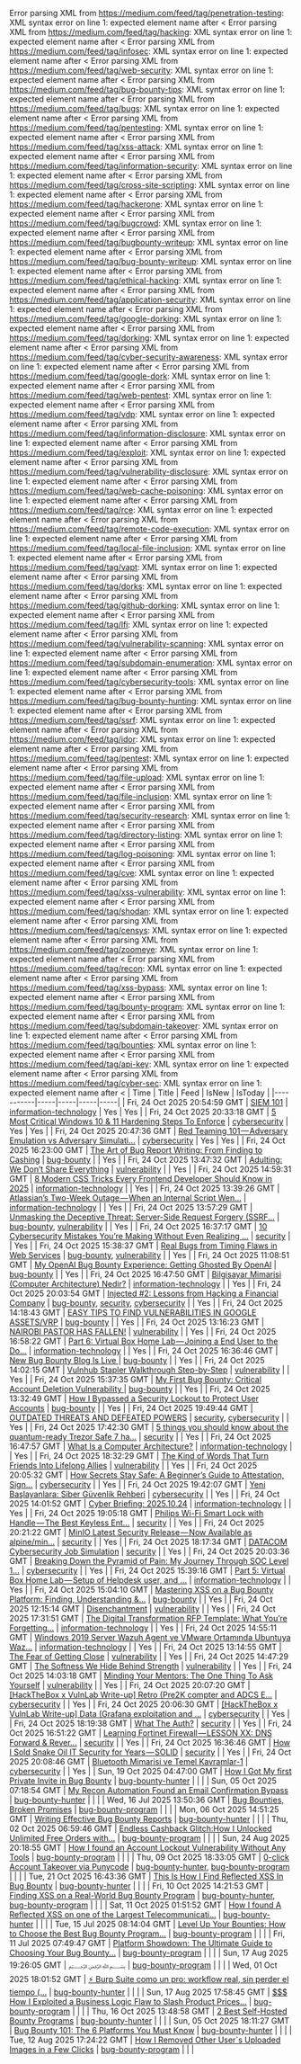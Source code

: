 Error parsing XML from https://medium.com/feed/tag/penetration-testing: XML syntax error on line 1: expected element name after <
Error parsing XML from https://medium.com/feed/tag/hacking: XML syntax error on line 1: expected element name after <
Error parsing XML from https://medium.com/feed/tag/infosec: XML syntax error on line 1: expected element name after <
Error parsing XML from https://medium.com/feed/tag/web-security: XML syntax error on line 1: expected element name after <
Error parsing XML from https://medium.com/feed/tag/bug-bounty-tips: XML syntax error on line 1: expected element name after <
Error parsing XML from https://medium.com/feed/tag/bugs: XML syntax error on line 1: expected element name after <
Error parsing XML from https://medium.com/feed/tag/pentesting: XML syntax error on line 1: expected element name after <
Error parsing XML from https://medium.com/feed/tag/xss-attack: XML syntax error on line 1: expected element name after <
Error parsing XML from https://medium.com/feed/tag/information-security: XML syntax error on line 1: expected element name after <
Error parsing XML from https://medium.com/feed/tag/cross-site-scripting: XML syntax error on line 1: expected element name after <
Error parsing XML from https://medium.com/feed/tag/hackerone: XML syntax error on line 1: expected element name after <
Error parsing XML from https://medium.com/feed/tag/bugcrowd: XML syntax error on line 1: expected element name after <
Error parsing XML from https://medium.com/feed/tag/bugbounty-writeup: XML syntax error on line 1: expected element name after <
Error parsing XML from https://medium.com/feed/tag/bug-bounty-writeup: XML syntax error on line 1: expected element name after <
Error parsing XML from https://medium.com/feed/tag/ethical-hacking: XML syntax error on line 1: expected element name after <
Error parsing XML from https://medium.com/feed/tag/application-security: XML syntax error on line 1: expected element name after <
Error parsing XML from https://medium.com/feed/tag/google-dorking: XML syntax error on line 1: expected element name after <
Error parsing XML from https://medium.com/feed/tag/dorking: XML syntax error on line 1: expected element name after <
Error parsing XML from https://medium.com/feed/tag/cyber-security-awareness: XML syntax error on line 1: expected element name after <
Error parsing XML from https://medium.com/feed/tag/google-dork: XML syntax error on line 1: expected element name after <
Error parsing XML from https://medium.com/feed/tag/web-pentest: XML syntax error on line 1: expected element name after <
Error parsing XML from https://medium.com/feed/tag/vdp: XML syntax error on line 1: expected element name after <
Error parsing XML from https://medium.com/feed/tag/information-disclosure: XML syntax error on line 1: expected element name after <
Error parsing XML from https://medium.com/feed/tag/exploit: XML syntax error on line 1: expected element name after <
Error parsing XML from https://medium.com/feed/tag/vulnerability-disclosure: XML syntax error on line 1: expected element name after <
Error parsing XML from https://medium.com/feed/tag/web-cache-poisoning: XML syntax error on line 1: expected element name after <
Error parsing XML from https://medium.com/feed/tag/rce: XML syntax error on line 1: expected element name after <
Error parsing XML from https://medium.com/feed/tag/remote-code-execution: XML syntax error on line 1: expected element name after <
Error parsing XML from https://medium.com/feed/tag/local-file-inclusion: XML syntax error on line 1: expected element name after <
Error parsing XML from https://medium.com/feed/tag/vapt: XML syntax error on line 1: expected element name after <
Error parsing XML from https://medium.com/feed/tag/dorks: XML syntax error on line 1: expected element name after <
Error parsing XML from https://medium.com/feed/tag/github-dorking: XML syntax error on line 1: expected element name after <
Error parsing XML from https://medium.com/feed/tag/lfi: XML syntax error on line 1: expected element name after <
Error parsing XML from https://medium.com/feed/tag/vulnerability-scanning: XML syntax error on line 1: expected element name after <
Error parsing XML from https://medium.com/feed/tag/subdomain-enumeration: XML syntax error on line 1: expected element name after <
Error parsing XML from https://medium.com/feed/tag/cybersecurity-tools: XML syntax error on line 1: expected element name after <
Error parsing XML from https://medium.com/feed/tag/bug-bounty-hunting: XML syntax error on line 1: expected element name after <
Error parsing XML from https://medium.com/feed/tag/ssrf: XML syntax error on line 1: expected element name after <
Error parsing XML from https://medium.com/feed/tag/idor: XML syntax error on line 1: expected element name after <
Error parsing XML from https://medium.com/feed/tag/pentest: XML syntax error on line 1: expected element name after <
Error parsing XML from https://medium.com/feed/tag/file-upload: XML syntax error on line 1: expected element name after <
Error parsing XML from https://medium.com/feed/tag/file-inclusion: XML syntax error on line 1: expected element name after <
Error parsing XML from https://medium.com/feed/tag/security-research: XML syntax error on line 1: expected element name after <
Error parsing XML from https://medium.com/feed/tag/directory-listing: XML syntax error on line 1: expected element name after <
Error parsing XML from https://medium.com/feed/tag/log-poisoning: XML syntax error on line 1: expected element name after <
Error parsing XML from https://medium.com/feed/tag/cve: XML syntax error on line 1: expected element name after <
Error parsing XML from https://medium.com/feed/tag/xss-vulnerability: XML syntax error on line 1: expected element name after <
Error parsing XML from https://medium.com/feed/tag/shodan: XML syntax error on line 1: expected element name after <
Error parsing XML from https://medium.com/feed/tag/censys: XML syntax error on line 1: expected element name after <
Error parsing XML from https://medium.com/feed/tag/zoomeye: XML syntax error on line 1: expected element name after <
Error parsing XML from https://medium.com/feed/tag/recon: XML syntax error on line 1: expected element name after <
Error parsing XML from https://medium.com/feed/tag/xss-bypass: XML syntax error on line 1: expected element name after <
Error parsing XML from https://medium.com/feed/tag/bounty-program: XML syntax error on line 1: expected element name after <
Error parsing XML from https://medium.com/feed/tag/subdomain-takeover: XML syntax error on line 1: expected element name after <
Error parsing XML from https://medium.com/feed/tag/bounties: XML syntax error on line 1: expected element name after <
Error parsing XML from https://medium.com/feed/tag/api-key: XML syntax error on line 1: expected element name after <
Error parsing XML from https://medium.com/feed/tag/cyber-sec: XML syntax error on line 1: expected element name after <
| Time | Title | Feed | IsNew | IsToday |
|-----------|-----|-----|-----|-----|
| Fri, 24 Oct 2025 20:54:59 GMT | [SIEM 101](https://freedium.cfd/https://medium.com/p/40b19e48ad22) | [information-technology](https://medium.com/feed/tag/information-technology) | Yes | Yes |
| Fri, 24 Oct 2025 20:33:18 GMT | [5 Most Critical Windows 10 & 11 Hardening Steps To Enforce](https://freedium.cfd/https://medium.com/p/d345f9f048c5) | [cybersecurity](https://medium.com/feed/tag/cybersecurity) | Yes | Yes |
| Fri, 24 Oct 2025 20:47:36 GMT | [Red Teaming 101 — Adversary Emulation vs Adversary Simulati...](https://freedium.cfd/https://medium.com/p/bd72ee582b29) | [cybersecurity](https://medium.com/feed/tag/cybersecurity) | Yes | Yes |
| Fri, 24 Oct 2025 16:23:00 GMT | [The Art of Bug Report Writing: From Finding to Cashing](https://freedium.cfd/https://medium.com/p/df7e2452ff08) | [bug-bounty](https://medium.com/feed/tag/bug-bounty) |  | Yes |
| Fri, 24 Oct 2025 13:47:32 GMT | [Adulting: We Don’t Share Everything](https://freedium.cfd/https://medium.com/p/78fb74d5a755) | [vulnerability](https://medium.com/feed/tag/vulnerability) |  | Yes |
| Fri, 24 Oct 2025 14:59:31 GMT | [8 Modern CSS Tricks Every Frontend Developer Should Know in 2025](https://freedium.cfd/https://medium.com/p/32fd0d97d5f6) | [information-technology](https://medium.com/feed/tag/information-technology) |  | Yes |
| Fri, 24 Oct 2025 13:39:26 GMT | [Atlassian’s Two-Week Outage — When an Internal Script Wen...](https://freedium.cfd/https://medium.com/p/800f5dfe6dd9) | [information-technology](https://medium.com/feed/tag/information-technology) |  | Yes |
| Fri, 24 Oct 2025 13:57:29 GMT | [Unmasking the Deceptive Threat: Server-Side Request Forgery (SSRF...](https://freedium.cfd/https://medium.com/p/c2ab1385e8de) | [bug-bounty](https://medium.com/feed/tag/bug-bounty), [vulnerability](https://medium.com/feed/tag/vulnerability) |  | Yes |
| Fri, 24 Oct 2025 16:37:17 GMT | [10 Cybersecurity Mistakes You’re Making Without Even Realizing ...](https://freedium.cfd/https://medium.com/p/92bdcea317dd) | [security](https://medium.com/feed/tag/security) |  | Yes |
| Fri, 24 Oct 2025 15:38:37 GMT | [Real Bugs from Timing Flaws in Web Services](https://freedium.cfd/https://medium.com/p/89c885c4ac02) | [bug-bounty](https://medium.com/feed/tag/bug-bounty), [vulnerability](https://medium.com/feed/tag/vulnerability) |  | Yes |
| Fri, 24 Oct 2025 11:08:51 GMT | [My OpenAI Bug Bounty Experience: Getting Ghosted By OpenAI](https://freedium.cfd/https://medium.com/p/5f71d7cce19c) | [bug-bounty](https://medium.com/feed/tag/bug-bounty) |  | Yes |
| Fri, 24 Oct 2025 16:47:50 GMT | [Bilgisayar Mimarisi (Computer Architecture) Nedir?](https://freedium.cfd/https://medium.com/p/23a94dd51d5a) | [information-technology](https://medium.com/feed/tag/information-technology) |  | Yes |
| Fri, 24 Oct 2025 20:03:54 GMT | [Injected #2: Lessons from Hacking a Financial Company](https://freedium.cfd/https://medium.com/p/a95c974a3604) | [bug-bounty](https://medium.com/feed/tag/bug-bounty), [security](https://medium.com/feed/tag/security), [cybersecurity](https://medium.com/feed/tag/cybersecurity) |  | Yes |
| Fri, 24 Oct 2025 14:18:43 GMT | [EASY TIPS TO FIND VULNERABILITIES IN GOOGLE ASSETS/VRP](https://freedium.cfd/https://medium.com/p/2179d559f1e6) | [bug-bounty](https://medium.com/feed/tag/bug-bounty) |  | Yes |
| Fri, 24 Oct 2025 13:16:23 GMT | [NAIROBI PASTOR HAS FALLEN!](https://freedium.cfd/https://medium.com/p/b6ea347680f9) | [vulnerability](https://medium.com/feed/tag/vulnerability) |  | Yes |
| Fri, 24 Oct 2025 16:58:22 GMT | [Part 6: Virtual Box Home Lab — Joining a End User to the Do...](https://freedium.cfd/https://medium.com/p/abe38824f590) | [information-technology](https://medium.com/feed/tag/information-technology) |  | Yes |
| Fri, 24 Oct 2025 16:36:46 GMT | [New Bug Bounty Blog Is Live ](https://freedium.cfd/https://medium.com/p/58bab17d8530) | [bug-bounty](https://medium.com/feed/tag/bug-bounty) |  | Yes |
| Fri, 24 Oct 2025 14:02:15 GMT | [Vulnhub Stapler Walkthrough Step-by-Step](https://freedium.cfd/https://medium.com/p/031e87dd7f6c) | [vulnerability](https://medium.com/feed/tag/vulnerability) |  | Yes |
| Fri, 24 Oct 2025 15:37:35 GMT | [My First Bug Bounty: Critical Account Deletion Vulnerability ](https://freedium.cfd/https://medium.com/p/cdfcedaea344) | [bug-bounty](https://medium.com/feed/tag/bug-bounty) |  | Yes |
| Fri, 24 Oct 2025 13:32:49 GMT | [How I Bypassed a Security Lockout to Protect User Accounts](https://freedium.cfd/https://medium.com/p/0d2bfde94ffa) | [bug-bounty](https://medium.com/feed/tag/bug-bounty) |  | Yes |
| Fri, 24 Oct 2025 19:49:44 GMT | [OUTDATED THREATS AND DEFEATED POWERS](https://freedium.cfd/https://medium.com/p/bde5e18a240d) | [security](https://medium.com/feed/tag/security), [cybersecurity](https://medium.com/feed/tag/cybersecurity) |  | Yes |
| Fri, 24 Oct 2025 17:42:30 GMT | [5 things you should know about the quantum-ready Trezor Safe 7 ha...](https://freedium.cfd/https://medium.com/p/3d13b51e090b) | [security](https://medium.com/feed/tag/security) |  | Yes |
| Fri, 24 Oct 2025 16:47:57 GMT | [What Is a Computer Architecture?](https://freedium.cfd/https://medium.com/p/f2233ee2bbff) | [information-technology](https://medium.com/feed/tag/information-technology) |  | Yes |
| Fri, 24 Oct 2025 18:32:29 GMT | [The Kind of Words That Turn Friends Into Lifelong Allies](https://freedium.cfd/https://medium.com/p/87063e20d9d2) | [vulnerability](https://medium.com/feed/tag/vulnerability) |  | Yes |
| Fri, 24 Oct 2025 20:05:32 GMT | [ How Secrets Stay Safe: A Beginner’s Guide to Attestation, Sign...](https://freedium.cfd/https://medium.com/p/f5043bb02a9f) | [cybersecurity](https://medium.com/feed/tag/cybersecurity) |  | Yes |
| Fri, 24 Oct 2025 19:42:07 GMT | [Yeni Başlayanlara: Siber Güvenlik Rehberi](https://freedium.cfd/https://medium.com/p/1746e94a9307) | [cybersecurity](https://medium.com/feed/tag/cybersecurity) |  | Yes |
| Fri, 24 Oct 2025 14:01:52 GMT | [Cyber Briefing: 2025.10.24](https://freedium.cfd/https://medium.com/p/e7cb99c82f4e) | [information-technology](https://medium.com/feed/tag/information-technology) |  | Yes |
| Fri, 24 Oct 2025 19:05:18 GMT | [Philips Wi-Fi Smart Lock with Handle — The Best Keyless Ent...](https://freedium.cfd/https://medium.com/p/b1fdb5d1e217) | [security](https://medium.com/feed/tag/security) |  | Yes |
| Fri, 24 Oct 2025 20:21:22 GMT | [MinIO Latest Security Release — Now Available as alpine/min...](https://freedium.cfd/https://medium.com/p/440af8e429ae) | [security](https://medium.com/feed/tag/security) |  | Yes |
| Fri, 24 Oct 2025 18:17:34 GMT | [DATACOM Cybersecurity Job Simulation](https://freedium.cfd/https://medium.com/p/0f47f6c25fc7) | [security](https://medium.com/feed/tag/security) |  | Yes |
| Fri, 24 Oct 2025 20:03:36 GMT | [Breaking Down the Pyramid of Pain: My Journey Through SOC Level 1...](https://freedium.cfd/https://medium.com/p/b844a143d4d9) | [cybersecurity](https://medium.com/feed/tag/cybersecurity) |  | Yes |
| Fri, 24 Oct 2025 15:39:16 GMT | [Part 5: Virtual Box Home Lab — Setup of Helpdesk user, and ...](https://freedium.cfd/https://medium.com/p/8f3474240f42) | [information-technology](https://medium.com/feed/tag/information-technology) |  | Yes |
| Fri, 24 Oct 2025 15:04:10 GMT | [ Mastering XSS on a Bug Bounty Platform: Finding, Understanding &...](https://freedium.cfd/https://medium.com/p/7a6693284091) | [bug-bounty](https://medium.com/feed/tag/bug-bounty) |  | Yes |
| Fri, 24 Oct 2025 12:15:14 GMT | [Disenchantment](https://freedium.cfd/https://medium.com/p/8921db691d34) | [vulnerability](https://medium.com/feed/tag/vulnerability) |  | Yes |
| Fri, 24 Oct 2025 17:31:51 GMT | [The Digital Transformation RFP Template: What You’re Forgetting...](https://freedium.cfd/https://medium.com/p/d0f8c81ef697) | [information-technology](https://medium.com/feed/tag/information-technology) |  | Yes |
| Fri, 24 Oct 2025 14:55:11 GMT | [Windows 2019 Server Wazuh Agent ve VMware Ortamında Ubuntuya Waz...](https://freedium.cfd/https://medium.com/p/1af39b256b49) | [information-technology](https://medium.com/feed/tag/information-technology) |  | Yes |
| Fri, 24 Oct 2025 13:14:55 GMT | [The Fear of Getting Close](https://freedium.cfd/https://medium.com/p/0b7cef55e21a) | [vulnerability](https://medium.com/feed/tag/vulnerability) |  | Yes |
| Fri, 24 Oct 2025 14:47:29 GMT | [The Softness We Hide Behind Strength](https://freedium.cfd/https://medium.com/p/c93ca86f07c9) | [vulnerability](https://medium.com/feed/tag/vulnerability) |  | Yes |
| Fri, 24 Oct 2025 14:03:18 GMT | [Minding Your Mentors: The One Thing To Ask Yourself](https://freedium.cfd/https://medium.com/p/d32e55c2f1ba) | [vulnerability](https://medium.com/feed/tag/vulnerability) |  | Yes |
| Fri, 24 Oct 2025 20:07:20 GMT | [\[HackTheBox x VulnLab Write-up\] Retro (Pre2K compter and ADCS E...](https://freedium.cfd/https://medium.com/p/79f4eb386cfd) | [cybersecurity](https://medium.com/feed/tag/cybersecurity) |  | Yes |
| Fri, 24 Oct 2025 20:06:30 GMT | [\[HackTheBox x VulnLab Write-up\] Data (Grafana exploitation and ...](https://freedium.cfd/https://medium.com/p/c412bbddfc2e) | [cybersecurity](https://medium.com/feed/tag/cybersecurity) |  | Yes |
| Fri, 24 Oct 2025 18:19:38 GMT | [What The Auth?](https://freedium.cfd/https://medium.com/p/3839c2e5b906) | [security](https://medium.com/feed/tag/security) |  | Yes |
| Fri, 24 Oct 2025 16:51:22 GMT | [Learning Fortinet Firewall — LESSON XX: DNS Forward & Rever...](https://freedium.cfd/https://medium.com/p/1c35c84799c3) | [security](https://medium.com/feed/tag/security) |  | Yes |
| Fri, 24 Oct 2025 16:36:46 GMT | [How I Sold Snake Oil IT Security for Years — SOLID](https://freedium.cfd/https://medium.com/p/c4e3aeebbc92) | [security](https://medium.com/feed/tag/security) |  | Yes |
| Fri, 24 Oct 2025 20:08:46 GMT | [Bluetooth Mimarisi ve Temel Kavramlar-1](https://freedium.cfd/https://medium.com/p/df359bf6b22b) | [cybersecurity](https://medium.com/feed/tag/cybersecurity) |  | Yes |
| Sun, 19 Oct 2025 04:47:00 GMT | [How I Got My first Private Invite in Bug Bounty](https://freedium.cfd/https://medium.com/p/f51ea01e03a7) | [bug-bounty-hunter](https://medium.com/feed/tag/bug-bounty-hunter) |  |  |
| Sun, 05 Oct 2025 07:18:54 GMT | [My Recon Automation Found an Email Confirmation Bypass](https://freedium.cfd/https://medium.com/p/c3c7c337f8a9) | [bug-bounty-hunter](https://medium.com/feed/tag/bug-bounty-hunter) |  |  |
| Wed, 16 Jul 2025 13:50:36 GMT | [Bug Bounties, Broken Promises](https://freedium.cfd/https://medium.com/p/a19557db0aaa) | [bug-bounty-program](https://medium.com/feed/tag/bug-bounty-program) |  |  |
| Mon, 06 Oct 2025 14:51:25 GMT | [Writing Effective Bug Bounty Reports](https://freedium.cfd/https://medium.com/p/9e71f6b8706c) | [bug-bounty-hunter](https://medium.com/feed/tag/bug-bounty-hunter) |  |  |
| Thu, 02 Oct 2025 06:59:46 GMT | [Endless Cashback Glitch:How I Unlocked Unlimited Free Orders with...](https://freedium.cfd/https://medium.com/p/d150c5db0a92) | [bug-bounty-program](https://medium.com/feed/tag/bug-bounty-program) |  |  |
| Sun, 24 Aug 2025 20:18:55 GMT | [How I found an Account Lockout Vulnerability Without Any Tools](https://freedium.cfd/https://medium.com/p/f52cbcd58730) | [bug-bounty-program](https://medium.com/feed/tag/bug-bounty-program) |  |  |
| Thu, 09 Oct 2025 18:33:05 GMT | [0-click Account Takeover via Punycode](https://freedium.cfd/https://medium.com/p/39b9a5cfbfb1) | [bug-bounty-hunter](https://medium.com/feed/tag/bug-bounty-hunter), [bug-bounty-program](https://medium.com/feed/tag/bug-bounty-program) |  |  |
| Tue, 21 Oct 2025 16:43:36 GMT | [This Is How I Find Reflected XSS In Bug Bounty](https://freedium.cfd/https://medium.com/p/7b42059a5d04) | [bug-bounty-hunter](https://medium.com/feed/tag/bug-bounty-hunter) |  |  |
| Fri, 10 Oct 2025 14:21:53 GMT | [Finding XSS on a Real-World Bug Bounty Program](https://freedium.cfd/https://medium.com/p/d718335bcb30) | [bug-bounty-hunter](https://medium.com/feed/tag/bug-bounty-hunter), [bug-bounty-program](https://medium.com/feed/tag/bug-bounty-program) |  |  |
| Sat, 11 Oct 2025 01:51:52 GMT | [How I found A Reflected XSS on one of the Largest Telecommunicati...](https://freedium.cfd/https://medium.com/p/755bc1c465d3) | [bug-bounty-hunter](https://medium.com/feed/tag/bug-bounty-hunter) |  |  |
| Tue, 15 Jul 2025 08:14:04 GMT | [Level Up Your Bounties: How to Choose the Best Bug Bounty Program...](https://freedium.cfd/https://medium.com/p/18cdaf61cdcb) | [bug-bounty-program](https://medium.com/feed/tag/bug-bounty-program) |  |  |
| Fri, 11 Jul 2025 07:49:47 GMT | [Platform Showdown: The Ultimate Guide to Choosing Your Bug Bounty...](https://freedium.cfd/https://medium.com/p/64ea085ae800) | [bug-bounty-program](https://medium.com/feed/tag/bug-bounty-program) |  |  |
| Sun, 17 Aug 2025 19:26:05 GMT | [﷽](https://freedium.cfd/https://medium.com/p/b3205aa78fbb) | [bug-bounty-program](https://medium.com/feed/tag/bug-bounty-program) |  |  |
| Wed, 01 Oct 2025 18:01:52 GMT | [⚡ Burp Suite como un pro: workflow real, sin perder el tiempo (...](https://freedium.cfd/https://medium.com/p/db2429b15954) | [bug-bounty-hunter](https://medium.com/feed/tag/bug-bounty-hunter) |  |  |
| Sun, 17 Aug 2025 17:58:45 GMT | [$$$ How I Exploited a Business Logic Flaw to Slash Product Prices...](https://freedium.cfd/https://medium.com/p/64cd1d445d17) | [bug-bounty-program](https://medium.com/feed/tag/bug-bounty-program) |  |  |
| Thu, 16 Oct 2025 13:48:58 GMT | [2 Best Self-Hosted Bounty Programs](https://freedium.cfd/https://medium.com/p/8769ba40b85a) | [bug-bounty-hunter](https://medium.com/feed/tag/bug-bounty-hunter) |  |  |
| Sun, 05 Oct 2025 18:11:27 GMT | [Bug Bounty 101: The 6 Platforms You Must Know](https://freedium.cfd/https://medium.com/p/d401b8485009) | [bug-bounty-hunter](https://medium.com/feed/tag/bug-bounty-hunter) |  |  |
| Tue, 12 Aug 2025 17:24:22 GMT | [How I Removed Other User`s Uploaded Images in a Few Clicks](https://freedium.cfd/https://medium.com/p/fdeb6355458b) | [bug-bounty-program](https://medium.com/feed/tag/bug-bounty-program) |  |  |
